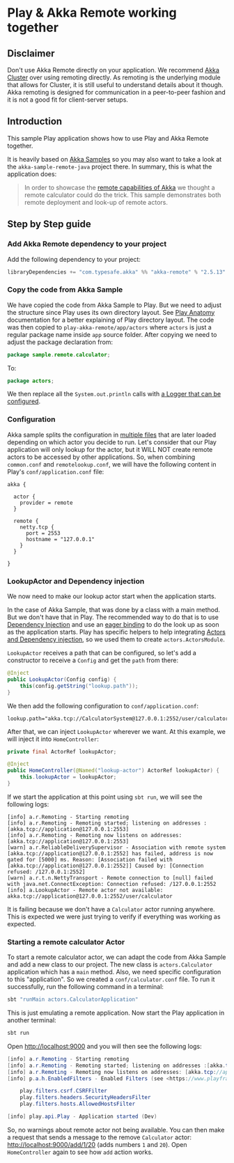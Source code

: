 # Play & Akka Remote working together

## Disclaimer

Don't use Akka Remote directly on your application. We recommend [Akka Cluster](https://doc.akka.io/docs/akka/2.5/cluster-usage.html) over using remoting directly. As remoting is the underlying module that allows for Cluster, it is still useful to understand details about it though. Akka remoting is designed for communication in a peer-to-peer fashion and it is not a good fit for client-server setups.

## Introduction

This sample Play application shows how to use Play and Akka Remote together.

It is heavily based on [Akka Samples](https://github.com/akka/akka-samples) so you may also want to take a look at the `akka-sample-remote-java` project there. In summary, this is what the application does:

> In order to showcase the [remote capabilities of Akka](http://doc.akka.io/docs/akka/2.5/java/remoting.html) we thought a remote calculator could do the trick. This sample demonstrates both remote deployment and look-up of remote actors.

## Step by Step guide

### Add Akka Remote dependency to your project

Add the following dependency to your project:

```scala
libraryDependencies += "com.typesafe.akka" %% "akka-remote" % "2.5.13" 
```

### Copy the code from Akka Sample

We have copied the code from Akka Sample to Play. But we need to adjust the structure since Play uses its own directory layout. See [Play Anatomy](https://www.playframework.com/documentation/2.6.x/Anatomy) documentation for a better explaining of Play directory layout. The code was then copied to `play-akka-remote/app/actors` where `actors` is just a regular package name inside `app` source folder. After copying we need to adjust the package declaration from:

```java
package sample.remote.calculator;
```

To:

```java
package actors;
```

We then replace all the `System.out.println` calls with [a Logger that can be configured](https://www.playframework.com/documentation/2.6.x/SettingsLogger).

### Configuration

Akka sample splits the configuration in [multiple files](https://github.com/akka/akka-samples/tree/2.5/akka-sample-remote-java/src/main/resources) that are later loaded depending on which actor you decide to run. Let's consider that our Play application will only lookup for the actor, but it WILL NOT create remote actors to be accessed by other applications. So, when combining `common.conf` and `remotelookup.conf`, we will have the following content in Play's `conf/application.conf` file:

```hocon
akka {

  actor {
    provider = remote
  }

  remote {
    netty.tcp {
      port = 2553
      hostname = "127.0.0.1"
    }
  }

}
```

### LookupActor and Dependency injection

We now need to make our lookup actor start when the application starts.

In the case of Akka Sample, that was done by a class with a main method. But we don't have that in Play. The recommended way to do that is to use [Dependency Injection](https://www.playframework.com/documentation/2.6.x/JavaDependencyInjection) and use an [eager binding](https://www.playframework.com/documentation/2.6.x/JavaDependencyInjection#Eager-bindings) to do the look up as soon as the application starts. Play has specific helpers to help integrating [Actors and Dependency injection](https://www.playframework.com/documentation/2.6.x/JavaAkka#Dependency-injecting-actors), so we used them to create `actors.ActorsModule`.

`LookupActor` receives a path that can be configured, so let's add a constructor to receive a `Config` and get the `path` from there:

```java
@Inject
public LookupActor(Config config) {
    this(config.getString("lookup.path"));
}
```

We then add the following configuration to `conf/application.conf`:

```hocon
lookup.path="akka.tcp://CalculatorSystem@127.0.0.1:2552/user/calculator"
```

After that, we can inject `LookupActor` wherever we want. At this example, we will inject it into `HomeController`:

```java
private final ActorRef lookupActor;

@Inject
public HomeController(@Named("lookup-actor") ActorRef lookupActor) {
    this.lookupActor = lookupActor;
}
```

If we start the application at this point using `sbt run`, we will see the following logs:

```
[info] a.r.Remoting - Starting remoting
[info] a.r.Remoting - Remoting started; listening on addresses :[akka.tcp://application@127.0.0.1:2553]
[info] a.r.Remoting - Remoting now listens on addresses: [akka.tcp://application@127.0.0.1:2553]
[warn] a.r.ReliableDeliverySupervisor - Association with remote system [akka.tcp://application@127.0.0.1:2552] has failed, address is now gated for [5000] ms. Reason: [Association failed with [akka.tcp://application@127.0.0.1:2552]] Caused by: [Connection refused: /127.0.0.1:2552]
[warn] a.r.t.n.NettyTransport - Remote connection to [null] failed with java.net.ConnectException: Connection refused: /127.0.0.1:2552
[info] a.LookupActor - Remote actor not available: akka.tcp://application@127.0.0.1:2552/user/calculator
```

It is failing because we don't have a `Calculator` actor running anywhere. This is expected we were just trying to verify if everything was working as expected.

### Starting a remote calculator Actor

To start a remote calculator actor, we can adapt the code from Akka Sample and add a new class to our project. The new class is `actors.Calculator` application which has a `main` method. Also, we need specific configuration to this "application". So we created a `conf/calculator.conf` file. To run it successfully, run the following command in a terminal:

```bash
sbt "runMain actors.CalculatorApplication"
```

This is just emulating a remote application. Now start the Play application in another terminal:

```bash
sbt run
```

Open <http://localhost:9000> and you will then see the following logs:

```java
[info] a.r.Remoting - Starting remoting
[info] a.r.Remoting - Remoting started; listening on addresses :[akka.tcp://application@127.0.0.1:2553]
[info] a.r.Remoting - Remoting now listens on addresses: [akka.tcp://application@127.0.0.1:2553]
[info] p.a.h.EnabledFilters - Enabled Filters (see <https://www.playframework.com/documentation/latest/Filters>):

    play.filters.csrf.CSRFFilter
    play.filters.headers.SecurityHeadersFilter
    play.filters.hosts.AllowedHostsFilter

[info] play.api.Play - Application started (Dev)
```

So, no warnings about remote actor not being available. You can then make a request that sends a message to the remove `Calculator` actor: <http://localhost:9000/add/1/20> (adds numbers `1` and `20`). Open `HomeController` again to see how `add` action works.